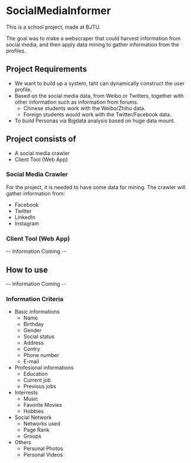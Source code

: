 # SocialMediaInformer

This is a school project, made at BJTU.

The goal was to make a webscraper that could harvest information from social media, and then apply data mining to
 gather information from the profiles.

## Project Requirements
* We want to build up a system, taht can dynamically construct the user profile.
* Based on the social media data, from Weibo or Twitters, together with other information such as information from forums.
	* Chinese students work with the Weibo/Zhihu data.
	* Foreign students would work with the Twitter/Facebook data.
* To build Personas via Bigdata analysis based on huge data mount.
 

## Project consists of
* A social media crawler
* Client Tool (Web App)

### Social Media Crawler
For the project, it is needed to have some data for mining. The crawler will gather information from:
* Facebook
* Twitter
* LinkedIn
* Instagram

### Client Tool (Web App)
-- Information Coming --

 

## How to use
-- Information Coming --
 

 
### Information Criteria
* Basic informations
	* Name
	* Birthday
	* Gender
	* Social status
	* Address
	* Contry
	* Phone number
	* E-mail
* Profesional informations
	* Education
	* Current job
	* Previous jobs
* Interrests
	* Music
	* Favorite Movies
	* Hobbies
* Social Network
	* Networks used
	* Page Rank
	* Groups
* Others
	* Personal Photos
	* Personal Videos


